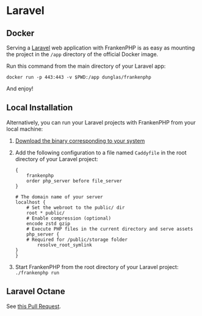 # Laravel

## Docker

Serving a [Laravel](https://laravel.com) web application with FrankenPHP is as easy as mounting the project in the `/app` directory of the official Docker image.

Run this command from the main directory of your Laravel app:

```console
docker run -p 443:443 -v $PWD:/app dunglas/frankenphp
```

And enjoy!

## Local Installation

Alternatively, you can run your Laravel projects with FrankenPHP from your local machine:

1. [Download the binary corresponding to your system](https://github.com/dunglas/frankenphp/releases)
2. Add the following configuration to a file named `Caddyfile` in the root directory of your Laravel project:

    ```caddyfile
    {
        frankenphp
        order php_server before file_server
    }

    # The domain name of your server
    localhost {
        # Set the webroot to the public/ dir
        root * public/
        # Enable compression (optional)
        encode zstd gzip
        # Execute PHP files in the current directory and serve assets
        php_server {
	    # Required for /public/storage folder
            resolve_root_symlink
	}
    }
    ```

3. Start FrankenPHP from the root directory of your Laravel project: `./frankenphp run`

## Laravel Octane

See [this Pull Request](https://github.com/laravel/octane/pull/764).
